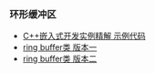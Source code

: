 ### 环形缓冲区

- [C++嵌入式开发实例精解 示例代码](origin)
- [ring buffer类 版本一](recipe-01)
- [ring buffer类 版本二](recipe-02)

